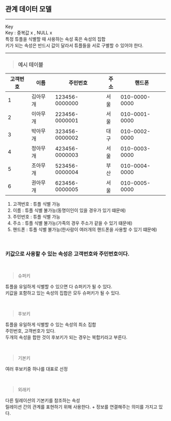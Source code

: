 ## 관계 데이터 모델
---
Key <br>
Key : 중복값 x , NULL x <br>
특정 튜플을 식별할 때 사용하는 속성 혹은 속성의 집합 <br>
키가 되는 속성은 반드시 값이 달라서 튜플들을 서로 구별할 수 있어야 한다.

---


>### 예시 테이블
|고객번호|이름|주민번호|주소|핸드폰|
|--|--|--|--|--|
|1|김아무개|123456-0000000|서울|010-0000-0000|
|2|이아무개|223456-0000001|서울|010-0001-0000|
|3|박아무개|323456-0000002|대구|010-0002-0000|
|4|정아무개|423456-0000003|서울|010-0003-0000|
|5|조아무개|523456-0000004|부산|010-0004-0000|
|6|권아무개|623456-0000005|서울|010-0005-0000|

1. 고객번호 : 튜플 식별 가능 
2. 이름 : 튜플 식별 불가능(동명이인이 있을 경우가 있기 떄문에) 
3. 주민번호 : 튜플 식별 가능 
4. 주소 : 튜플 식별 불가능(가족의 경우 주소가 같을 수 있기 떄문에) 
5. 핸드폰 : 튜플 식별 불가능(한사람이 여러개의 핸드폰을 사용할 수 있기 떄문에)
   
<br>

### <b>키값으로 사용할 수 있는 속성은 고객번호와 주민번호이다. </b>

<br>

>슈퍼키 <br>

튜플을 유일하게 식별할 수 있으면 다 슈퍼키가 될 수 있다. <br>
키값을 포함하고 있는 속성의 집합은 모두 슈퍼키가 될 수 있다. <br> 

<br>

>후보키 <br>

튜플을 유일하게 식별할 수 있는 속성의 최소 집합<br>
주민번호, 고객번호가 있다. <br>
두개의 속성을 합한 것이 후보키가 되는 경우는 복합키라고 부른다. <br>

<br>

>기본키 <br>

여러 후보키중 하나를 대표로 선정<br>

<br>

>외래키 <br>

다른 릴레이션의 기본키를 참조하는 속성<br>
릴레이션 간의 관계를 표현하기 위해 사용한다. + 정보를 연결해주는 의미를 가지고 있다.<br>






